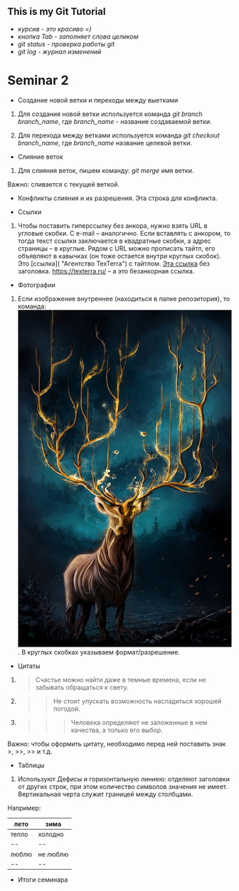 ## This is my Git Tutorial

* *курсив* - *это красиво =)*
* *кнопка Tab - заполняет слова целиком*
* *git status - проверка работы git*
* *git log - журнал изменений*


# Seminar 2

* Создание новой ветки и переходы между выетками

1. Для создания новой ветки используется команда *git branch branch_name*, где *branch_name* - название создаваемой ветки.

2. Для перехода между ветками используется команда *git checkout branch_name*, где *branch_name* название целевой ветки.

* Слияние веток

1. Для слияния веток, пишем команду: *git merge* имя ветки.

Важно: сливается с текущей веткой.

* Конфликты слияния и их разрешения. Эта строка для конфликта.

* Ссылки

1. Чтобы поставить гиперссылку без анкора, нужно взять URL в угловые скобки. С e-mail – аналогично.
Если вставлять с анкором, то тогда текст ссылки заключается в квадратные скобки, а адрес страницы – в круглые. Рядом с URL можно прописать тайтл, его объявляют в кавычках (он тоже остается внутри круглых скобок).
Это [ссылка]( "Агентство TexTerra") с тайтлом.
[Эта ссылка](http://example.net/) без заголовка.
<https://texterra.ru/> – а это безанкорная ссылка.


* Фотографии

1. Если изображение внутреннее (находиться в папке репозитория), то команда: ![Фэнтези](%D0%A4%D1%8D%D0%BD%D1%82%D0%B5%D0%B7%D0%B8.jpg).
В круглых скобках указываем формат/разрешение.






* Цитаты

1. >Счастье можно найти даже в темные времена, если не забывать обращаться к свету.

2. >>Не стоит упускать возможность насладиться хорошей погодой.

3. >>>Человека определяют не заложенные в нем качества, а только его выбор.

Важно: чтобы оформить цитату, необходимо перед ней поставить знак >, >>, >> и т.д.



* Таблицы

1. Используют Дефисы и горизонтальную линиею: отделяют заголовки от других строк, при этом количество символов значения не имеет. Вертикальная черта служит границей между столбцами.

Например:

|лето|зима|
|--|--|
|тепло|холодно|
|--|--|
|люблю|не люблю|
|--|--|





* Итоги семинара